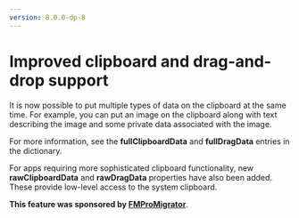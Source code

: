```yaml
---
version: 8.0.0-dp-8
---
```

# Improved clipboard and drag-and-drop support

It is now possible to put multiple types of data on the clipboard at
the same time. For example, you can put an image on the clipboard
along with text describing the image and some private data associated
with the image.

For more information, see the **fullClipboardData** and
**fullDragData** entries in the dictionary.

For apps requiring more sophisticated clipboard functionality, new
**rawClipboardData** and **rawDragData** properties have also been
added. These provide low-level access to the system clipboard.

**This feature was sponsored by
[FMProMigrator](https://www.fmpromigrator.com)**.
